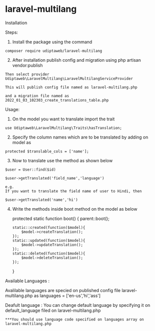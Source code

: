 # laravel-multilang

Installation

Steps:
   
  1. Install the package using the command 

    composer require udiptaweb/laravel-multilang

  2. After installation publish config and migration using php artisan vendor:publish
  
    Then select provider Udiptaweb\LaravelMultilang\LaravelMultilangServiceProvider
    
    This will publish config file named as laravel-multilang.php 
    
    and a migration file named as 2022_01_03_102303_create_translations_table.php
    
 
 Usage:
    
  1. On the model you want to translate
    import the trait
    
    use Udiptaweb\LaravelMultilang\Traits\hasTranslation;
    
  2. Specify the column names which are to be translated by adding on model as 
    
    protected $translable_cols = ['name'];
    
  3. Now to translate use the method as shown below

     
    $user = User::find($id)
     
    $user->getTranslated('field_name','language')
     
    e.g.
    If you want to translate the field name of user to Hindi, then
     
    $user->getTranslated('name','hi')
    
    
 4. Write the methods inside boot method on the model as below


    protected static function boot()
    {
        parent::boot();
        
        static::created(function($model){
            $model->createTranslation();
        });
        static::updated(function($model){
            $model->updateTranslation();
        });
        static::deleted(function($model){
            $model->deleteTranslation();
        });
    }
     
 Available Languages : 
 
  Avalilable languages are specied on published config file laravel-multilang.php as languages = ['en-us','hi','ass']
  
 Deafult language : 
    You can change default language by specifying it on default_language filed on laravel-multilang.php
    
    ***You should use language code specified on languages array on laravel-multilang.php
  
